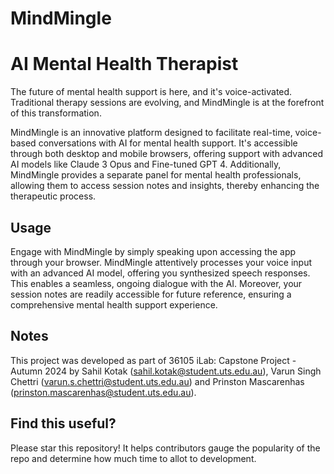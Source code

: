<p align="center">
  <h1>MindMingle</h1>
</p>

# AI Mental Health Therapist

The future of mental health support is here, and it's voice-activated. Traditional therapy sessions are evolving, and MindMingle is at the forefront of this transformation.

MindMingle is an innovative platform designed to facilitate real-time, voice-based conversations with AI for mental health support. It's accessible through both desktop and mobile browsers, offering support with advanced AI models like Claude 3 Opus and Fine-tuned GPT 4. Additionally, MindMingle provides a separate panel for mental health professionals, allowing them to access session notes and insights, thereby enhancing the therapeutic process.

## Usage

Engage with MindMingle by simply speaking upon accessing the app through your browser. MindMingle attentively processes your voice input with an advanced AI model, offering you synthesized speech responses. This enables a seamless, ongoing dialogue with the AI. Moreover, your session notes are readily accessible for future reference, ensuring a comprehensive mental health support experience.

## Notes

This project was developed as part of 36105 iLab: Capstone Project - Autumn 2024 by Sahil Kotak (sahil.kotak@student.uts.edu.au), Varun Singh Chettri (varun.s.chettri@student.uts.edu.au) and Prinston Mascarenhas (prinston.mascarenhas@student.uts.edu.au).

## Find this useful?

Please star this repository! It helps contributors gauge the popularity of the repo and determine how much time to allot to development.
